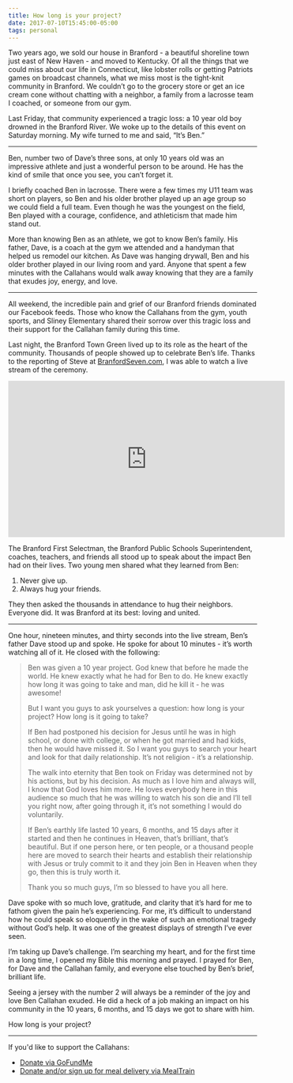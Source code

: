 ```yaml
---
title: How long is your project?
date: 2017-07-10T15:45:00-05:00
tags: personal
---
```

 
Two years ago, we sold our house in Branford - a beautiful shoreline town just east of New Haven - and moved to Kentucky. Of all the things that we could miss about our life in Connecticut, like lobster rolls or getting Patriots games on broadcast channels, what we miss most is the tight-knit community in Branford. We couldn’t go to the grocery store or get an ice cream cone without chatting with a neighbor, a family from a lacrosse team I coached, or someone from our gym. 

Last Friday, that community experienced a tragic loss: a 10 year old boy drowned in the Branford River. We woke up to the details of this event on Saturday morning. My wife turned to me and said, “It’s Ben.”

---

Ben, number two of Dave’s three sons, at only 10 years old was an impressive athlete and just a wonderful person to be around. He has the kind of smile that once you see, you can’t forget it.

I briefly coached Ben in lacrosse. There were a few times my U11 team was short on players, so Ben and his older brother played up an age group so we could field a full team. Even though he was the youngest on the field, Ben played with a courage, confidence, and athleticism that made him stand out.

More than knowing Ben as an athlete, we got to know Ben’s family. His father, Dave, is a coach at the gym we attended and a handyman that helped us remodel our kitchen. As Dave was hanging drywall, Ben and his older brother played in our living room and yard. Anyone that spent a few minutes with the Callahans would walk away knowing that they are a family that exudes joy, energy, and love.

---

All weekend, the incredible pain and grief of our Branford friends dominated our Facebook feeds. Those who know the Callahans from the gym, youth sports, and Sliney Elementary shared their sorrow over this tragic loss and their support for the Callahan family during this time.

Last night, the Branford Town Green lived up to its role as the heart of the community. Thousands of people showed up to celebrate Ben’s life. Thanks to the reporting of Steve at [BranfordSeven.com](http://www.branfordseven.com), I was able to watch a live stream of the ceremony. 

<iframe src="https://www.facebook.com/plugins/video.php?href=https%3A%2F%2Fwww.facebook.com%2FBranfordSeven%2Fvideos%2F1696802467015175%2F&show_text=0&width=560" width="560" height="316" style="border:none;overflow:hidden" scrolling="no" frameborder="0" allowTransparency="true" allowFullScreen="true"></iframe>

The Branford First Selectman, the Branford Public Schools Superintendent, coaches, teachers, and friends all stood up to speak about the impact Ben had on their lives. Two young men shared what they learned from Ben:

1. Never give up.
2. Always hug your friends. 

They then asked the thousands in attendance to hug their neighbors. Everyone did. It was Branford at its best: loving and united.

---

One hour, nineteen minutes, and thirty seconds into the live stream, Ben’s father Dave stood up and spoke. He spoke for about 10 minutes - it’s worth watching all of it. He closed with the following:

> Ben was given a 10 year project. God knew that before he made the world. He knew exactly what he had for Ben to do. He knew exactly how long it was going to take and man, did he kill it - he was awesome!
> 
> But I want you guys to ask yourselves a question: how long is your project? How long is it going to take? 
> 
> If Ben had postponed his decision for Jesus until he was in high school, or done with college, or when he got married and had kids, then he would have missed it. So I want you guys to search your heart and look for that daily relationship. It’s not religion - it’s a relationship.
> 
> The walk into eternity that Ben took on Friday was determined not by his actions, but by his decision. As much as I love him and always will, I know that God loves him more. He loves everybody here in this audience so much that he was willing to watch his son die and I’ll tell you right now, after going through it, it’s not something I would do voluntarily. 
> 
> If Ben’s earthly life lasted 10 years, 6 months, and 15 days after it started and then he continues in Heaven, that’s brilliant, that’s beautiful. But if one person here, or ten people, or a thousand people here are moved to search their hearts and establish their relationship with Jesus or truly commit to it and they join Ben in Heaven when they go, then this is truly worth it. 
> 
> Thank you so much guys, I’m so blessed to have you all here.

Dave spoke with so much love, gratitude, and clarity that it’s hard for me to fathom given the pain he’s experiencing. For me, it’s difficult to understand how he could speak so eloquently in the wake of such an emotional tragedy without God’s help. It was one of the greatest displays of strength I’ve ever seen.

I’m taking up Dave’s challenge. I’m searching my heart, and for the first time in a long time, I opened my Bible this morning and prayed. I prayed for Ben, for Dave and the Callahan family, and everyone else touched by Ben’s brief, brilliant life.

Seeing a jersey with the number 2 will always be a reminder of the joy and love Ben Callahan exuded. He did a heck of a job making an impact on his community in the 10 years, 6 months, and 15 days we got to share with him.

How long is your project? 

---

If you'd like to support the Callahans:

- [Donate via GoFundMe](https://www.gofundme.com/ben-callahan-memorial-fund)
- [Donate and/or sign up for meal delivery via MealTrain](https://www.mealtrain.com/trains/821v65/donate/)

